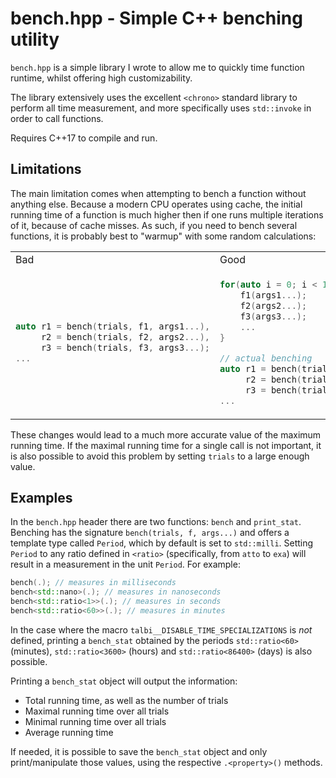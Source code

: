 # bench.hpp - Simple C++ benching utility

`bench.hpp` is a simple library I wrote to allow me to quickly time function runtime, whilst offering high customizability.

The library extensively uses the excellent `<chrono>` standard library to perform all time measurement, and more specifically uses `std::invoke` in order to call functions.

Requires C++17 to compile and run.

## Limitations

The main limitation comes when attempting to bench a function without anything else. Because a modern CPU operates using cache, the initial running time of a function is much higher then if one runs multiple iterations of it, because of cache misses. As such, if you need to bench several functions, it is probably best to "warmup" with some random calculations:

<table>
<tr>
<td> Bad </td> <td> Good </td>
</tr>
<tr>
<td>

```c++
auto r1 = bench(trials, f1, args1...),
     r2 = bench(trials, f2, args2...),
     r3 = bench(trials, f3, args3...);
...
```

</td>
<td>
    
```c++
for(auto i = 0; i < 1'000u; ++i) { // warmup cache by calling all functions
    f1(args1...);
    f2(args2...);
    f3(args3...);
    ...
}

// actual benching
auto r1 = bench(trials, f1, args1...),
     r2 = bench(trials, f2, args2...),
     r3 = bench(trials, f3, args3...);
...
```
</td>
</tr>
</table>

These changes would lead to a much more accurate value of the maximum running time. If the maximal running time for a single call is not important, it is also possible to avoid this problem by setting `trials` to a large enough value.

## Examples

In the `bench.hpp` header there are two functions: `bench` and `print_stat`. Benching has the signature `bench(trials, f, args...)` and offers a template type called `Period`, which by default is set to `std::milli`. Setting `Period` to any ratio defined in `<ratio>` (specifically, from `atto` to `exa`) will result in a measurement in the unit `Period`. For example:

```c++
bench(.); // measures in milliseconds
bench<std::nano>(.); // measures in nanoseconds
bench<std::ratio<1>>(.); // measures in seconds
bench<std::ratio<60>>(.); // measures in minutes
```

In the case where the macro `talbi__DISABLE_TIME_SPECIALIZATIONS` is *not* defined, printing a `bench_stat` obtained by the periods `std::ratio<60>` (minutes), `std::ratio<3600>` (hours) and `std::ratio<86400>` (days) is also possible.

Printing a `bench_stat` object will output the information:
- Total running time, as well as the number of trials
- Maximal running time over all trials
- Minimal running time over all trials
- Average running time 

If needed, it is possible to save the `bench_stat` object and only print/manipulate those values, using the respective `.<property>()` methods.



